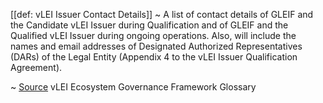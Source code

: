 [[def: vLEI Issuer Contact Details]]
~ A list of contact details of GLEIF and the Candidate vLEI Issuer during Qualification and of GLEIF and the Qualified vLEI Issuer during ongoing operations. Also, will include the names and email addresses of Designated Authorized Representatives (DARs) of the Legal Entity (Appendix 4 to the vLEI Issuer Qualification Agreement).

~ [Source](https://www.gleif.org/vlei/introducing-the-vlei-ecosystem-governance-framework/2023-12-15_vlei-egf-v2.0-glossary_v1.3_final.pdf) vLEI Ecosystem Governance Framework Glossary

